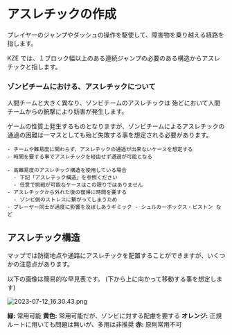 # アスレチックの作成

プレイヤーのジャンプやダッシュの操作を駆使して、障害物を乗り越える経路を指します。

KZE では、１ブロック幅以上のある連続ジャンプの必要のある構造からアスレチックと指します。

### ゾンビチームにおける、アスレチックについて

人間チームと大きく異なり、ゾンビチームのアスレチックは 殆どにおいて人間チームからの銃撃により妨害が発生します。

ゲームの性質上発生するものとなりますが、ゾンビチームによるアスレチックの通過の困難は一マスとしても殆ど失敗する事を想定される必要があります。

```admonish success title= "推奨例"
- チームや難易度に関わらず、アスレチックの通過が出来ないケースを想定する
- 時間を要する事でアスレチックを経由せず通過が可能となる
```

```admonish failure title= "非推奨例"
- 高難易度のアスレチック構造を使用している場合
  - 下記「アスレチック構造」を参照ください
  - 任意で挑戦が可能なケースはこの限りではありません
- アスレチックから外れた後の復帰に時間を要する
  - ゾンビ側のストレスに繋がってしまうため
- プレーヤー同士が過度に影響を及ぼしあうギミック - シュルカーボックス・ピストン など
```

## アスレチック構造

マップでは防衛地点や通路にアスレチックを配置することができますが、いくつかの注意点があります。

以下の画像は簡易的な早見表です。 (下から上に向かって移動する事を想定します)

![2023-07-12_16.30.43.png](https://prod-files-secure.s3.us-west-2.amazonaws.com/18ab8687-a8b1-4a3c-8a4b-b43beaa470a1/ba77d378-75bf-48ec-8919-ed16b18a9302/2023-07-12_16.30.43.png)

**緑:** 常用可能
**黄色:** 常用可能だが、ゾンビに対する配慮を要する
**オレンジ:** 正規ルートに用いても問題は無いが、多用は非推奨
**赤:** 原則常用不可
